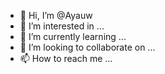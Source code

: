 - 👋 Hi, I’m @Ayauw
- 👀 I’m interested in ...
- 🌱 I’m currently learning ...
- 💞️ I’m looking to collaborate on ...
- 📫 How to reach me ...

<!---
Ayauw/Ayauw is a ✨ special ✨ repository because its `README.md` (this file) appears on your GitHub profile.
You can click the Preview link to take a look at your changes.
--->
